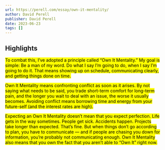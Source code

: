 ```yaml
---
url: https://perell.com/essay/own-it-mentality/
author: David Perell
publisher: David Perell
date: 2023-06-23
tags: []
---
```


## Highlights
<mark>To combat this, I’ve adopted a principle called “Own It Mentality.” My goal is simple: Be a man of my word. Do what I say I’m going to do, when I say I’m going to do it. That means showing up on schedule, communicating clearly, and getting things done on time.</mark>

<mark>Own It Mentality means confronting conflict as soon as it arises. By not saying what needs to be said, you trade short-term comfort for long-term pain, and the longer you wait to deal with an issue, the worse it usually becomes. Avoiding conflict means borrowing time and energy from your future-self (and the interest rates are high).</mark>

<mark>Expecting an Own It Mentality doesn’t mean that you expect perfection. Life gets in the way sometimes. People get sick. Accidents happen. Projects take longer than expected. That’s fine. But when things don’t go according to plan, you have to communicate — and if people are chasing you down for information, you’re probably not communicating enough. Own It Mentality also means that you own the fact that you aren’t able to “Own It” right now.</mark>

